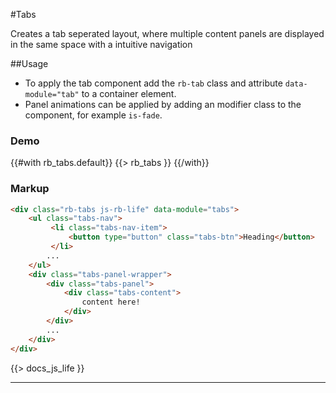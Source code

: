 #Tabs
<p class="docs-intro">Creates a tab seperated layout, where multiple content panels are displayed in the same space with a intuitive navigation</p>

##Usage

- To apply the tab component add the `rb-tab` class and attribute `data-module="tab"` to a container element.
- Panel animations can be applied by adding an modifier class to the component, for example `is-fade`.

<h3 class="docs-example-title">Demo</h3>
<div class="docs-example">
{{#with rb_tabs.default}}
{{> rb_tabs }}
{{/with}}
</div>


<h3 class="docs-example-title">Markup</h3>

```html
<div class="rb-tabs js-rb-life" data-module="tabs">
    <ul class="tabs-nav">
         <li class="tabs-nav-item">
             <button type="button" class="tabs-btn">Heading</button>
         </li>
        ...
    </ul>
    <div class="tabs-panel-wrapper">
        <div class="tabs-panel">
            <div class="tabs-content">
                content here!
            </div>
        </div>
        ...
    </div>
</div>
```

{{> docs_js_life }}

<hr>
